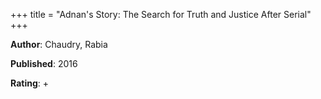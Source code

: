 +++
title = "Adnan's Story: The Search for Truth and Justice After Serial"
+++



**Author**: Chaudry, Rabia

**Published**: 2016

**Rating**: +